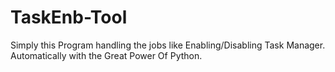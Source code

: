 # TaskEnb-Tool
Simply this Program handling the jobs like Enabling/Disabling Task Manager. Automatically with the Great Power Of Python.
